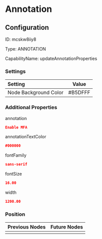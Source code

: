 # Annotation
## Configuration
ID:  mcskw8iiy8

Type: ANNOTATION 

CapabilityName: updateAnnotationProperties

### Settings
| Setting | Value  |
| :------------------------ | ---------------------------------------- |
| Node Background Color | #B5DFFF | 

 




### Additional Properties
annotation
 ```json 
Enable MFA
```


annotationTextColor
 ```json 
#000000
```


fontFamily
 ```json 
sans-serif
```


fontSize
 ```json 
16.00
```


width
 ```json 
1200.00
```




### Position
| Previous Nodes | Future Nodes |
| :------------- | ------------ |
|  |  |